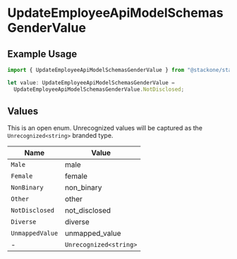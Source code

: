 # UpdateEmployeeApiModelSchemasGenderValue

## Example Usage

```typescript
import { UpdateEmployeeApiModelSchemasGenderValue } from "@stackone/stackone-client-ts/sdk/models/shared";

let value: UpdateEmployeeApiModelSchemasGenderValue =
  UpdateEmployeeApiModelSchemasGenderValue.NotDisclosed;
```

## Values

This is an open enum. Unrecognized values will be captured as the `Unrecognized<string>` branded type.

| Name                   | Value                  |
| ---------------------- | ---------------------- |
| `Male`                 | male                   |
| `Female`               | female                 |
| `NonBinary`            | non_binary             |
| `Other`                | other                  |
| `NotDisclosed`         | not_disclosed          |
| `Diverse`              | diverse                |
| `UnmappedValue`        | unmapped_value         |
| -                      | `Unrecognized<string>` |